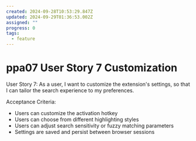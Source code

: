 ```yaml
---
created: 2024-09-28T10:53:29.847Z
updated: 2024-09-29T01:36:53.002Z
assigned: ""
progress: 0
tags:
  - feature
---
```


# ppa07 User Story 7 Customization

User Story 7:
As a user, I want to customize the extension's settings, so that I can tailor the search experience to my preferences.

Acceptance Criteria:
- Users can customize the activation hotkey
- Users can choose from different highlighting styles
- Users can adjust search sensitivity or fuzzy matching parameters
- Settings are saved and persist between browser sessions
